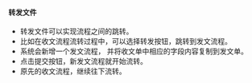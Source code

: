 
#### 转发文件
 - 转发文件可以实现流程之间的跳转。
 - 比如在收文流程流转过程中，可以选择转发按钮，跳转到发文流程。
 - 系统会新增一个发文流程， 并将收文单中相应的字段内容复制到发文单。
 - 点击提交按钮，新发文流程就开始流转。
 - 原先的收文流程，继续往下流转。 

